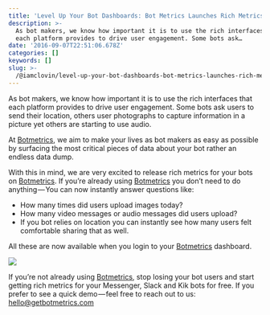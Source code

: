 ```yaml
---
title: 'Level Up Your Bot Dashboards: Bot Metrics Launches Rich Metrics'
description: >-
  As bot makers, we know how important it is to use the rich interfaces that
  each platform provides to drive user engagement. Some bots ask…
date: '2016-09-07T22:51:06.678Z'
categories: []
keywords: []
slug: >-
  /@iamclovin/level-up-your-bot-dashboards-bot-metrics-launches-rich-metrics-43dfd8db5bba
---
```


As bot makers, we know how important it is to use the rich interfaces that each platform provides to drive user engagement. Some bots ask users to send their location, others user photographs to capture information in a picture yet others are starting to use audio.

At [Botmetrics](http://www.getbotmetrics.com), we aim to make your lives as bot makers as easy as possible by surfacing the most critical pieces of data about your bot rather an endless data dump.

With this in mind, we are very excited to release rich metrics for your bots on [Botmetrics](http://www.getbotmetrics.com). If you’re already using [Botmetrics](http://www.getbotmetrics.com) you don’t need to do anything — You can now instantly answer questions like:

*   How many times did users upload images today?
*   How many video messages or audio messages did users upload?
*   If you bot relies on location you can instantly see how many users felt comfortable sharing that as well.

All these are now available when you login to your [Botmetrics](http://www.getbotmetrics.com) dashboard.

![](https://cdn-images-1.medium.com/max/800/1*5oPC3qgjZY8cq8OBqnuhYA.png)

If you’re not already using [Botmetrics](http://getbotmetrics.com), stop losing your bot users and start getting rich metrics for your Messenger, Slack and Kik bots for free. If you prefer to see a quick demo — feel free to reach out to us: [hello@getbotmetrics.com](mailto:hello@getbotmetrics.com)
